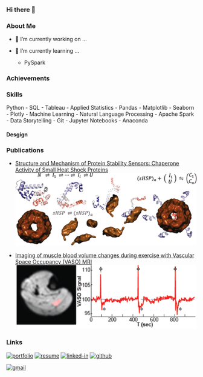 ### Hi there 👋

### About Me

- 🔭 I’m currently working on ...

- 🌱 I’m currently learning ...
  - PySpark

### Achievements


### Skills

Python - SQL - Tableau - Applied Statistics - Pandas -
Matplotlib - Seaborn - Plotly - Machine Learning - Natural Language Processing - Apache Spark - Data Storytelling - Git - Jupyter Notebooks - Anaconda

#### Desgign
### Publications

- [Structure and Mechanism of Protein Stability Sensors: Chaperone Activity of Small Heat Shock Proteins](https://pubs.acs.org/doi/abs/10.1021/bi900212j)
  ![shsp](shsp.gif)

- [Imaging of muscle blood volume changes during exercise with Vascular Space Occupancy (VASO) MRI](https://faseb.onlinelibrary.wiley.com/doi/full/10.1096/fasebj.26.1_supplement.lb778)
![VASO](vaso2.png)
### Links

[![portfolio](https://img.shields.io/badge/Portfolio-5340ff?style=for-the-badge&logo=Google-chrome&logoColor=white)](https://portfolio_link/)
[![resume](https://img.shields.io/badge/Resume-4285F4?style=for-the-badge&logo=read-the-docs&logoColor=white)](https://drive.google.com/file/d/1egJ-CqmCeSvXR3eNgbDBhgdMzPLNzhq8/view?usp=sharing)
[![linked-in](https://img.shields.io/badge/Linked_In-0077B5?style=for-the-badge&logo=LinkedIn&logoColor=white)](https://www.linkedin.com/in/jared-godar/)
[![github](https://img.shields.io/badge/GitHub-000000?style=for-the-badge&logo=GitHub&logoColor=white)](https://github.com/Jared-Godar)

[![gmail](https://img.shields.io/badge/Gmail-D14836?style=for-the-badge&logo=Gmail&logoColor=white)](mailto:jared.godar@gmail.com)
<!--[![instagram](https://img.shields.io/badge/Instagram-E4405F?style=for-the-badge&logo=instagram&logoColor=white)](https://www.instagram.com/godarj/)--!>

<!--
**Jared-Godar/Jared-Godar** is a ✨ _special_ ✨ repository because its `README.md` (this file) appears on your GitHub profile.

Here are some ideas to get you started:

- 🔭 I’m currently working on ...
- 🌱 I’m currently learning ...
- 👯 I’m looking to collaborate on ...
- 🤔 I’m looking for help with ...
- 💬 Ask me about ...
- 📫 How to reach me: ...
- 😄 Pronouns: ...
- ⚡ Fun fact: ...
-->
